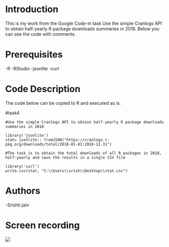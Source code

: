 # Introduction
This is my work from the Google Code-in task Use the simple Cranlogs API to obtain half-yearly R package downloads summaries in 2018.
Below you can see the code with comments.

# Prerequisites
-R
-RStudio
-jsonlite
-curl


# Code Description
The code below can be copied to R and executed as is.

#task4

```
#Use the simple Cranlogs API to obtain half-yearly R package downloads summaries in 2018

library('jsonlite')
stat= jsonlite:: fromJSON("https://cranlogs.r-pkg.org/downloads/total/2018-01-01:2018-12-31")

#The task is to obtain the total downloads of all R packages in 2018, half-yearly and save the results in a single CSV file

library('curl')
write.csv(stat, "C:\\Users\\srish\\Desktop\\stat.csv")

```
# Authors 
-Srishti jain

# Screen recording

![](http://g.recordit.co/cmSlmVxzqO.gif)
